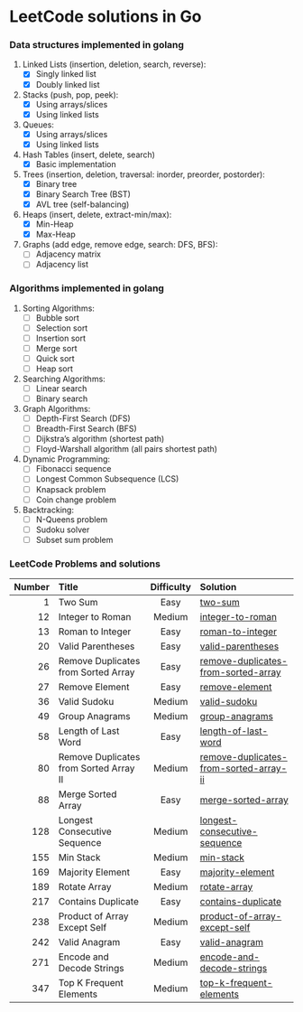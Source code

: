 # LeetCode solutions in Go

### Data structures implemented in golang

1. Linked Lists (insertion, deletion, search, reverse):
    - [x] Singly linked list
    - [x] Doubly linked list
2. Stacks (push, pop, peek):
    - [x] Using arrays/slices
    - [x] Using linked lists
3. Queues:
    - [x] Using arrays/slices
    - [x] Using linked lists
4. Hash Tables (insert, delete, search)
    - [x] Basic implementation
5. Trees (insertion, deletion, traversal: inorder, preorder, postorder):
    - [x] Binary tree
    - [x] Binary Search Tree (BST)
    - [x] AVL tree (self-balancing)
6. Heaps (insert, delete, extract-min/max):
    - [x] Min-Heap
    - [x] Max-Heap
7. Graphs (add edge, remove edge, search: DFS, BFS):
    - [ ] Adjacency matrix
    - [ ] Adjacency list

### Algorithms implemented in golang

1. Sorting Algorithms:
    - [ ] Bubble sort
    - [ ] Selection sort
    - [ ] Insertion sort
    - [ ] Merge sort
    - [ ] Quick sort
    - [ ] Heap sort
2. Searching Algorithms:
    - [ ] Linear search
    - [ ] Binary search
3. Graph Algorithms:
    - [ ] Depth-First Search (DFS)
    - [ ] Breadth-First Search (BFS)
    - [ ] Dijkstra’s algorithm (shortest path)
    - [ ] Floyd-Warshall algorithm (all pairs shortest path)
4. Dynamic Programming:
    - [ ] Fibonacci sequence
    - [ ] Longest Common Subsequence (LCS)
    - [ ] Knapsack problem
    - [ ] Coin change problem
5. Backtracking:
    - [ ] N-Queens problem
    - [ ] Sudoku solver
    - [ ] Subset sum problem

### LeetCode Problems and solutions

| Number | Title                                  | Difficulty | Solution                                                                                            |
|-------:|:---------------------------------------|:----------:|:----------------------------------------------------------------------------------------------------|
|      1 | Two Sum                                |    Easy    | [two-sum](leetcode-solutions/two-sum)                                                               |
|     12 | Integer to Roman                       |   Medium   | [integer-to-roman](leetcode-solutions/integer-to-roman)                                             |
|     13 | Roman to Integer                       |    Easy    | [roman-to-integer](leetcode-solutions/roman-to-integer)                                             |
|     20 | Valid Parentheses                      |    Easy    | [valid-parentheses](leetcode-solutions/valid-parentheses)                                           |
|     26 | Remove Duplicates from Sorted Array    |    Easy    | [remove-duplicates-from-sorted-array](leetcode-solutions/remove-duplicates-from-sorted-array)       |
|     27 | Remove Element                         |    Easy    | [remove-element](leetcode-solutions/remove-element)                                                 |
|     36 | Valid Sudoku                           |   Medium   | [valid-sudoku](leetcode-solutions/valid-sudoku)                                                     |
|     49 | Group Anagrams                         |   Medium   | [group-anagrams](leetcode-solutions/group-anagrams)                                                 |
|     58 | Length of Last Word                    |    Easy    | [length-of-last-word](leetcode-solutions/length-of-last-word)                                       |
|     80 | Remove Duplicates from Sorted Array II |   Medium   | [remove-duplicates-from-sorted-array-ii](leetcode-solutions/remove-duplicates-from-sorted-array-ii) |
|     88 | Merge Sorted Array                     |    Easy    | [merge-sorted-array](leetcode-solutions/merge-sorted-array)                                         |
|    128 | Longest Consecutive Sequence           |   Medium   | [longest-consecutive-sequence](leetcode-solutions/longest-consecutive-sequence)                     |
|    155 | Min Stack                              |   Medium   | [min-stack](leetcode-solutions/min-stack)                                                           |
|    169 | Majority Element                       |    Easy    | [majority-element](leetcode-solutions/majority-element)                                             |
|    189 | Rotate Array                           |   Medium   | [rotate-array](leetcode-solutions/rotate-array)                                                     |
|    217 | Contains Duplicate                     |    Easy    | [contains-duplicate](leetcode-solutions/contains-duplicate)                                         |
|    238 | Product of Array Except Self           |   Medium   | [product-of-array-except-self](leetcode-solutions/product-of-array-except-self)                     |
|    242 | Valid Anagram                          |    Easy    | [valid-anagram](leetcode-solutions/valid-anagram)                                                   |
|    271 | Encode and Decode Strings              |   Medium   | [encode-and-decode-strings](leetcode-solutions/encode-and-decode-strings)                           |
|    347 | Top K Frequent Elements                |   Medium   | [top-k-frequent-elements](leetcode-solutions/top-k-frequent-elements)                               |
